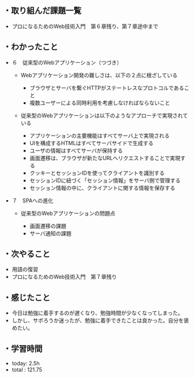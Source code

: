 ## ・取り組んだ課題一覧
- プロになるためのWeb技術入門　第６章残り、第７章途中まで
## ・わかったこと

 - ６　従来型のWebアプリケーション（つづき）
   - Webアプリケーション開発の難しさは、以下の２点に根ざしている

       - ブラウザとサーバを繋ぐHTTPがステートレスなプロトコルであること
      - 複数ユーザーによる同時利用を考慮しなければならないこと

   - 従来型のWebアプリケーションは以下のようなアプローチで実現されている

     - アプリケーションの主要機能はすべてサーバ上で実現される
     - UIを構成するHTMLはすべてサーバサイドで生成する
     - ユーザの情報はすべてサーバが保持する
     - 画面遷移は、ブラウザが新たなURLへリクエストすることで実現する
     - クッキーとセッションIDを使ってクライアントを識別する
     - セッションIDに紐づく「セッション情報」をサーバ側で管理する
     - セッション情報の中に、クライアントに関する情報を保存する

- ７　SPAへの進化

  - 従来型のWebアプリケーションの問題点

    - 画面遷移の課題
    - サーバ通知の課題

## ・次やること
- 用語の復習
- プロになるためのWeb技術入門　第７章残り
## ・感じたこと
- 今日は勉強に着手するのが遅くなり、勉強時間が少なくなってしまった。
- しかし、サボろうか迷ったが、勉強に着手できたことは良かった。自分を褒めたい。
## ・学習時間
- today:  2.5h
- total  : 121.75